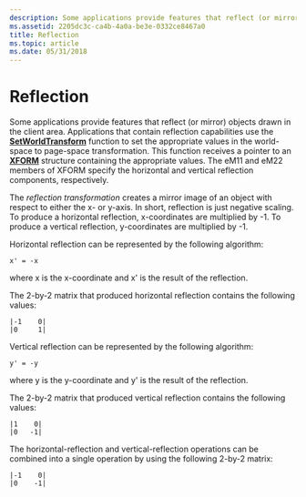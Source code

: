 ```yaml
---
description: Some applications provide features that reflect (or mirror) objects drawn in the client area.
ms.assetid: 2205dc3c-ca4b-4a0a-be3e-0332ce8467a0
title: Reflection
ms.topic: article
ms.date: 05/31/2018
---
```


# Reflection

Some applications provide features that reflect (or mirror) objects drawn in the client area. Applications that contain reflection capabilities use the [**SetWorldTransform**](/windows/desktop/api/Wingdi/nf-wingdi-setworldtransform) function to set the appropriate values in the world-space to page-space transformation. This function receives a pointer to an [**XFORM**](/windows/win32/api/wingdi/ns-wingdi-xform) structure containing the appropriate values. The eM11 and eM22 members of XFORM specify the horizontal and vertical reflection components, respectively.

The *reflection transformation* creates a mirror image of an object with respect to either the x- or y-axis. In short, reflection is just negative scaling. To produce a horizontal reflection, x-coordinates are multiplied by -1. To produce a vertical reflection, y-coordinates are multiplied by -1.

Horizontal reflection can be represented by the following algorithm:

``` syntax
x' = -x 
```

where x is the x-coordinate and x' is the result of the reflection.

The 2-by-2 matrix that produced horizontal reflection contains the following values:

``` syntax
|-1    0| 
|0     1| 
```

Vertical reflection can be represented by the following algorithm:

``` syntax
y' = -y 
```

where y is the y-coordinate and y' is the result of the reflection.

The 2-by-2 matrix that produced vertical reflection contains the following values:

``` syntax
|1    0| 
|0   -1| 
```

The horizontal-reflection and vertical-reflection operations can be combined into a single operation by using the following 2-by-2 matrix:

``` syntax
|-1    0| 
|0    -1| 
```

 

 




